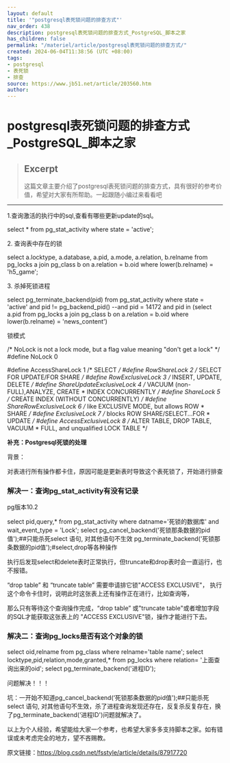 ```yaml
---
layout: default
title: '"postgresql表死锁问题的排查方式"'
nav_order: 438
description: postgresql表死锁问题的排查方式_PostgreSQL_脚本之家
has_children: false
permalink: "/materiel/article/postgresql表死锁问题的排查方式/"
created: 2024-06-04T11:38:56 (UTC +08:00)
tags:
- postgresql
- 表死锁
- 排查
source: https://www.jb51.net/article/203560.htm
author:
---
```


# postgresql表死锁问题的排查方式_PostgreSQL_脚本之家

> ## Excerpt
> 这篇文章主要介绍了postgresql表死锁问题的排查方式，具有很好的参考价值，希望对大家有所帮助。一起跟随小编过来看看吧

---
1.查询激活的执行中的sql,查看有哪些更新update的sql。

select *
from pg_stat_activity
where state = 'active';

2\. 查询表中存在的锁

select a.locktype, a.database, a.pid, a.mode, a.relation, b.relname
from pg_locks a
join pg_class b on a.relation = b.oid
where lower(b.relname) = 'h5_game';

3\. 杀掉死锁进程

select pg_terminate_backend(pid)
from pg_stat_activity
where state = 'active'
and pid != pg_backend_pid()
--and pid = 14172
and pid in (select a.pid
from pg_locks a
join pg_class b on a.relation = b.oid
where lower(b.relname) = 'news_content')

锁模式

/* NoLock is not a lock mode, but a flag value meaning "don't get a lock" */
#define NoLock                 0
 
#define AccessShareLock         1        /* SELECT */
#define RowShareLock          2        /* SELECT FOR UPDATE/FOR SHARE */
#define RowExclusiveLock        3        /* INSERT, UPDATE, DELETE */
#define ShareUpdateExclusiveLock 4       /* VACUUM (non-FULL),ANALYZE, CREATE
                                         * INDEX CONCURRENTLY */
#define ShareLock                5        /* CREATE INDEX (WITHOUT CONCURRENTLY) */
#define ShareRowExclusiveLock  6        /* like EXCLUSIVE MODE, but allows ROW
                                         * SHARE */
#define ExclusiveLock          7        /* blocks ROW SHARE/SELECT...FOR
                                         * UPDATE */
#define AccessExclusiveLock       8        /* ALTER TABLE, DROP TABLE, VACUUM
                                         * FULL, and unqualified LOCK TABLE */

**补充：Postgresql死锁的处理**

背景：

对表进行所有操作都卡住，原因可能是更新表时导致这个表死锁了，开始进行排查

### 解决一：查询pg\_stat\_activity有没有记录

pg版本10.2

select pid,query,* from pg_stat_activity where datname='死锁的数据库' and wait_event_type = 'Lock';
select pg_cancel_backend('死锁那条数据的pid值');##只能杀死select 语句, 对其他语句不生效
pg_terminate_backend('死锁那条数据的pid值');#select,drop等各种操作

执行后发现select和delete表时正常执行，但truncate和drop表时会一直运行，也不报错。

“drop table” 和 “truncate table” 需要申请排它锁"ACCESS EXCLUSIVE"， 执行这个命令卡住时，说明此时这张表上还有操作正在进行，比如查询等，

那么只有等待这个查询操作完成，“drop table” 或"truncate table"或者增加字段的SQL才能获取这张表上的 "ACCESS EXCLUSIVE"锁，操作才能进行下去。

### 解决二：查询pg\_locks是否有这个对象的锁

select oid,relname from pg_class where relname='table name';
select locktype,pid,relation,mode,granted,* from pg_locks where relation= '上面查询出来的oid';
select pg_terminate_backend('进程ID');

问题解决！！！

坑：一开始不知道pg\_cancel\_backend(‘死锁那条数据的pid值');##只能杀死select 语句, 对其他语句不生效，杀了进程查询发现还存在，反复杀反复存在，换了pg\_terminate\_backend(‘进程ID')问题就解决了。

以上为个人经验，希望能给大家一个参考，也希望大家多多支持脚本之家。如有错误或未考虑完全的地方，望不吝赐教。

原文链接：https://blog.csdn.net/fsstyle/article/details/87917720
